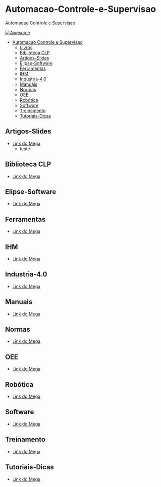 # Automacao-Controle-e-Supervisao
Automacao Controle e Supervisao

[![Awesome](https://cdn.rawgit.com/sindresorhus/awesome/d7305f38d29fed78fa85652e3a63e154dd8e8829/media/badge.svg)](https://github.com/sindresorhus/awesome)

- [Automacao Controle e Supervisao](#awesome-)
    - [Livros](#livros)
    - [Biblioteca CLP](#Biblioteca-clp)
    - [Artigos-Slides](#Artigos-Slides)
    - [Elipse-Software](#Elipse-Software)
    - [Ferramentas](#Ferramentas)
    - [IHM](#IHM)
    - [Industria-4.0](#Industria-4.0)
    - [Manuais](#Manuais)
    - [Normas](#Normas)
    - [OEE](#OEE)
    - [Robótica](#Robótica)
    - [Software](#Software)
    - [Treinamento](#Treinamento)
    - [Tutoriais-Dicas](#Tutoriais-Dicas)

## Artigos-Slides
- [Link do Mega](#https://mega.nz/#F!ZoBRGCBC!b7KSUi-Ix10AtUREqCN8Iw!JlwUFaZC)
    - teste

## Biblioteca CLP
- [Link do Mega](#https://mega.nz/#F!ZoBRGCBC!b7KSUi-Ix10AtUREqCN8Iw!ll4wkCgb)

## Elipse-Software
- [Link do Mega](#https://mega.nz/#F!ZoBRGCBC!b7KSUi-Ix10AtUREqCN8Iw!dw4kyCYC)


## Ferramentas
- [Link do Mega](#https://mega.nz/#F!ZoBRGCBC!b7KSUi-Ix10AtUREqCN8Iw!454GjQzS)

## IHM
- [Link do Mega](#https://mega.nz/#F!ZoBRGCBC!b7KSUi-Ix10AtUREqCN8Iw!c85AyCRT)

## Industria-4.0
- [Link do Mega](#https://mega.nz/#F!ZoBRGCBC!b7KSUi-Ix10AtUREqCN8Iw!gggCQSID)

## Manuais
- [Link do Mega](#https://mega.nz/#F!ZoBRGCBC!b7KSUi-Ix10AtUREqCN8Iw!F14iCQSD)

## Normas
- [Link do Mega](#https://mega.nz/#F!ZoBRGCBC!b7KSUi-Ix10AtUREqCN8Iw!9ogSyQTY)

## OEE
- [Link do Mega](#https://mega.nz/#F!ZoBRGCBC!b7KSUi-Ix10AtUREqCN8Iw!kwpAkQZI)

## Robótica
- [Link do Mega](#https://mega.nz/#F!ZoBRGCBC!b7KSUi-Ix10AtUREqCN8Iw!xowwnYzZ)

## Software
- [Link do Mega](#https://mega.nz/#F!ZoBRGCBC!b7KSUi-Ix10AtUREqCN8Iw!N4hWTAqK)

## Treinamento
- [Link do Mega](#https://mega.nz/#F!ZoBRGCBC!b7KSUi-Ix10AtUREqCN8Iw!VtpyDKDA)

## Tutoriais-Dicas
- [Link do Mega](#https://mega.nz/#F!ZoBRGCBC!b7KSUi-Ix10AtUREqCN8Iw!M4ognKzJ)
